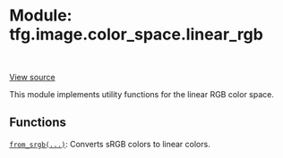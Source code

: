 <div itemscope itemtype="http://developers.google.com/ReferenceObject">
<meta itemprop="name" content="tfg.image.color_space.linear_rgb" />
<meta itemprop="path" content="Stable" />
</div>

# Module: tfg.image.color_space.linear_rgb

<!-- Insert buttons and diff -->

<table class="tfo-notebook-buttons tfo-api" align="left">
</table>

<a target="_blank" href="https://github.com/tensorflow/graphics/blob/master/tensorflow_graphics/image/color_space/linear_rgb.py">View source</a>



This module implements utility functions for the linear RGB color space.



## Functions

[`from_srgb(...)`](../../../tfg/image/color_space/linear_rgb/from_srgb.md): Converts sRGB colors to linear colors.

